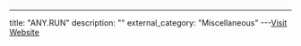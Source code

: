 ---
title: "ANY.RUN"
description: ""
external_category: "Miscellaneous"
---[Visit Website](https://any.run/)

